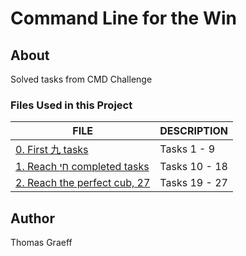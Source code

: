 # Command Line for the Win

## About
Solved tasks from CMD Challenge

### Files Used in this Project
FILE | DESCRIPTION
----|----
[0. First 九 tasks](./0-first_9_tasks) | Tasks 1 - 9
[1. Reach חי completed tasks](./1-next-9-tasks) | Tasks 10 - 18
[2. Reach the perfect cub, 27](./2-last-9-tasks) | Tasks 19 - 27

## Author
Thomas Graeff

